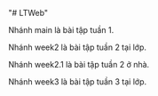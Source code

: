 "# LTWeb" 

Nhánh main là bài tập tuần 1.

Nhánh week2 là bài tập tuần 2 tại lớp.

Nhánh week2.1 là bài tập tuần 2 ở nhà.


Nhánh week3 là bài tập tuần 3 tại lớp.

